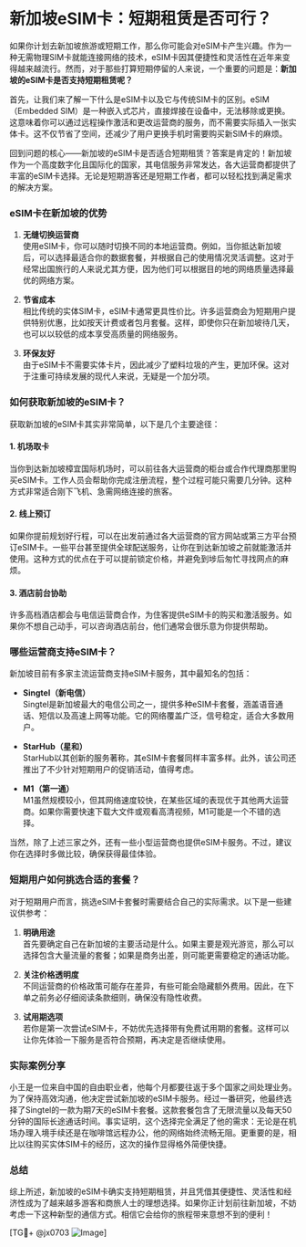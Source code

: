 # 新加坡eSIM卡：短期租赁是否可行？

如果你计划去新加坡旅游或短期工作，那么你可能会对eSIM卡产生兴趣。作为一种无需物理SIM卡就能连接网络的技术，eSIM卡因其便捷性和灵活性在近年来变得越来越流行。然而，对于那些打算短期停留的人来说，一个重要的问题是：**新加坡的eSIM卡是否支持短期租赁呢？**

首先，让我们来了解一下什么是eSIM卡以及它与传统SIM卡的区别。eSIM（Embedded SIM）是一种嵌入式芯片，直接焊接在设备中，无法移除或更换。这意味着你可以通过远程操作激活和更改运营商的服务，而不需要实际插入一张实体卡。这不仅节省了空间，还减少了用户更换手机时需要购买新SIM卡的麻烦。

回到问题的核心——新加坡的eSIM卡是否适合短期租赁？答案是肯定的！新加坡作为一个高度数字化且国际化的国家，其电信服务非常发达，各大运营商都提供了丰富的eSIM卡选择。无论是短期游客还是短期工作者，都可以轻松找到满足需求的解决方案。

### eSIM卡在新加坡的优势

1. **无缝切换运营商**  
   使用eSIM卡，你可以随时切换不同的本地运营商。例如，当你抵达新加坡后，可以选择最适合你的数据套餐，并根据自己的使用情况灵活调整。这对于经常出国旅行的人来说尤其方便，因为他们可以根据目的地的网络质量选择最优的网络方案。

2. **节省成本**  
   相比传统的实体SIM卡，eSIM卡通常更具性价比。许多运营商会为短期用户提供特别优惠，比如按天计费或者包月套餐。这样，即使你只在新加坡待几天，也可以以较低的成本享受高质量的网络服务。

3. **环保友好**  
   由于eSIM卡不需要实体卡片，因此减少了塑料垃圾的产生，更加环保。这对于注重可持续发展的现代人来说，无疑是一个加分项。

### 如何获取新加坡的eSIM卡？

获取新加坡的eSIM卡其实非常简单，以下是几个主要途径：

#### 1. **机场取卡**
   当你到达新加坡樟宜国际机场时，可以前往各大运营商的柜台或合作代理商那里购买eSIM卡。工作人员会帮助你完成注册流程，整个过程可能只需要几分钟。这种方式非常适合刚下飞机、急需网络连接的旅客。

#### 2. **线上预订**
   如果你提前规划好行程，可以在出发前通过各大运营商的官方网站或第三方平台预订eSIM卡。一些平台甚至提供全球配送服务，让你在到达新加坡之前就能激活并使用。这种方式的优点在于可以提前锁定价格，并避免到埗后匆忙寻找网点的麻烦。

#### 3. **酒店前台协助**
   许多高档酒店都会与电信运营商合作，为住客提供eSIM卡的购买和激活服务。如果你不想自己动手，可以咨询酒店前台，他们通常会很乐意为你提供帮助。

### 哪些运营商支持eSIM卡？

新加坡目前有多家主流运营商支持eSIM卡服务，其中最知名的包括：

- **Singtel（新电信）**  
  Singtel是新加坡最大的电信公司之一，提供多种eSIM卡套餐，涵盖语音通话、短信以及高速上网等功能。它的网络覆盖广泛，信号稳定，适合大多数用户。

- **StarHub（星和）**  
  StarHub以其创新的服务著称，其eSIM卡套餐同样丰富多样。此外，该公司还推出了不少针对短期用户的促销活动，值得考虑。

- **M1（第一通）**  
  M1虽然规模较小，但其网络速度较快，在某些区域的表现优于其他两大运营商。如果你需要快速下载大文件或观看高清视频，M1可能是一个不错的选择。

当然，除了上述三家之外，还有一些小型运营商也提供eSIM卡服务。不过，建议你在选择时多做比较，确保获得最佳体验。

### 短期用户如何挑选合适的套餐？

对于短期用户而言，挑选eSIM卡套餐时需要结合自己的实际需求。以下是一些建议供参考：

1. **明确用途**  
   首先要确定自己在新加坡的主要活动是什么。如果主要是观光游览，那么可以选择包含大量流量的套餐；如果是商务出差，则可能更需要稳定的通话功能。

2. **关注价格透明度**  
   不同运营商的价格政策可能存在差异，有些可能会隐藏额外费用。因此，在下单之前务必仔细阅读条款细则，确保没有隐性收费。

3. **试用期选项**  
   若你是第一次尝试eSIM卡，不妨优先选择带有免费试用期的套餐。这样可以让你先体验一下服务是否符合预期，再决定是否继续使用。

### 实际案例分享

小王是一位来自中国的自由职业者，他每个月都要往返于多个国家之间处理业务。为了保持高效沟通，他决定尝试新加坡的eSIM卡服务。经过一番研究，他最终选择了Singtel的一款为期7天的eSIM卡套餐。这款套餐包含了无限流量以及每天50分钟的国际长途通话时间。事实证明，这个选择完全满足了他的需求：无论是在机场办理入境手续还是在咖啡馆远程办公，他的网络始终流畅无阻。更重要的是，相比以往购买实体SIM卡的经历，这次的操作显得格外简便快捷。

### 总结

综上所述，新加坡的eSIM卡确实支持短期租赁，并且凭借其便捷性、灵活性和经济性成为了越来越多游客和商旅人士的理想选择。如果你正计划前往新加坡，不妨考虑一下这种新型的通信方式。相信它会给你的旅程带来意想不到的便利！

[TG💪+ @jx0703 ![Image](https://github.com/user-attachments/assets/dbca1d08-cadb-493c-b0ec-ad6f7a83f270)]